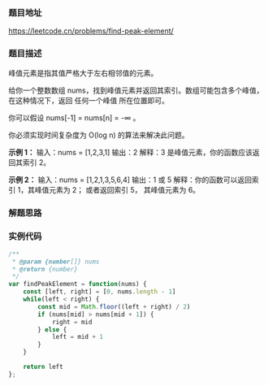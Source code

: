### 题目地址

https://leetcode.cn/problems/find-peak-element/

### 题目描述
峰值元素是指其值严格大于左右相邻值的元素。

给你一个整数数组 nums，找到峰值元素并返回其索引。数组可能包含多个峰值，在这种情况下，返回 任何一个峰值 所在位置即可。

你可以假设 nums[-1] = nums[n] = -∞ 。

你必须实现时间复杂度为 O(log n) 的算法来解决此问题。

**示例 1：**
输入：nums = [1,2,3,1]
输出：2
解释：3 是峰值元素，你的函数应该返回其索引 2。

**示例 2：**
输入：nums = [1,2,1,3,5,6,4]
输出：1 或 5 
解释：你的函数可以返回索引 1，其峰值元素为 2；
     或者返回索引 5， 其峰值元素为 6。

### 解题思路

### 实例代码

``` javascript
/**
 * @param {number[]} nums
 * @return {number}
 */
var findPeakElement = function(nums) {
    const [left, right] = [0, nums.length - 1]
    while(left < right) {
        const mid = Math.floor((left + right) / 2)
        if (nums[mid] > nums[mid + 1]) {
            right = mid
        } else {
            left = mid + 1
        }
    }

    return left
};
```